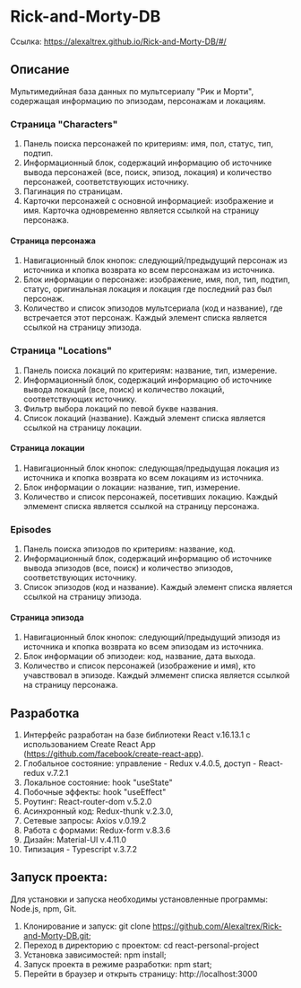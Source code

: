 # Rick-and-Morty-DB
Ссылка: https://alexaltrex.github.io/Rick-and-Morty-DB/#/

## Описание
Мультимедийная база данных по мультсериалу "Рик и Морти", содержащая информацию по эпизодам, персонажам и локациям.

### Страница "Characters"
1. Панель поиска персонажей по критериям: имя, пол, статус, тип, подтип.
2. Информационный блок, содержаций информацию об источнике вывода персонажей (все, поиск, эпизод, локация) и количество персонажей, соответствующих источнику.
3. Пагинация по страницам.
4. Карточки персонажей с основной информацией: изображение и имя. Карточка одновременно является ссылкой на страницу персонажа.

#### Страница персонажа
1. Навигационный блок кнопок: следующий/предыдущий персонаж из источника и кпопка возврата ко всем персонажам из источника.
2. Блок информации о персонаже: изображение, имя, пол, тип, подтип, статус, оригинальная локация и локация где последний раз был персонаж.
3. Количество и список эпизодов мультсериала (код и название), где встречается этот персонаж. Каждый элемент списка является ссылкой на страницу эпизода.

### Страница "Locations"
1. Панель поиска локаций по критериям: название, тип, измерение.
2. Информационный блок, содержаций информацию об источнике вывода локаций (все, поиск) и количество локаций, соответствующих источнику.
3. Фильтр выбора локаций по певой букве названия.
4. Список локаций (название). Каждый элемент списка является ссылкой на страницу локации.

#### Страница локации
1. Навигационный блок кнопок: следующая/предыдущая локация из источника и кпопка возврата ко всем локациям из источника.
2. Блок информации о локации: название, тип, измерение.
3. Количество и список персонажей, посетивших локацию. Каждый элмемент списка является ссылкой на страницу персонажа.

### Episodes
1. Панель поиска эпизодов по критериям: название, код.
2. Информационный блок, содержаций информацию об источнике вывода эпизодов (все, поиск) и количество эпизодов, соответствующих источнику.
3. Список эпизодов (код и название). Каждый элемент списка является ссылкой на страницу эпизода.

#### Страница эпизода
1. Навигационный блок кнопок: следующий/предыдущий эпизодя из источника и кпопка возврата ко всем эпизодам из источника.
2. Блок информации об эпизодеи: код, название, дата выхода.
3. Количество и список персонажей (изображение и имя), кто учавствовал в эпизоде. Каждый элмемент списка является ссылкой на страницу персонажа.

## Разработка
1. Интерфейс разработан на базе библиотеки React v.16.13.1 с использованием Create React App (https://github.com/facebook/create-react-app).
2. Глобальное состояние: управление - Redux v.4.0.5, доступ - React-redux v.7.2.1
3. Локальное состояние: hook "useState"
4. Побочные эффекты: hook "useEffect"
5. Роутинг: React-router-dom v.5.2.0
6. Асинхронный код: Redux-thunk v.2.3.0,
7. Сетевые запросы: Axios v.0.19.2
8. Работа с формами: Redux-form v.8.3.6
9. Дизайн: Material-UI v.4.11.0
10. Типизация - Typescript v.3.7.2

## Запуск проекта:
Для установки и запуска необходимы установленные программы: Node.js, npm, Git.
1. Клонирование и запуск: git clone https://github.com/Alexaltrex/Rick-and-Morty-DB.git;
2. Переход в директорию с проектом: cd react-personal-project
3. Установка зависимостей: npm install;
4. Запуск проекта в режиме разработки: npm start;
5. Перейти в браузер и открыть страницу: http://localhost:3000
